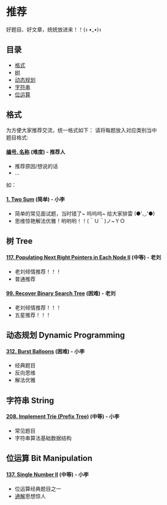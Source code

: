 # 推荐
好题目、好文章，统统放进来！！(ง •_•)ง
## 目录
* [格式](#格式)
* [树](#树-tree)
* [动态规划](#动态规划-dynamic-programming)
* [字符串](#字符串-string)
* [位运算](#位运算-bit-manipulation)

## 格式
为方便大家推荐交流，统一格式如下：
请将每题放入对应类别当中  
题目格式:
#### [编号. 名称](#好题汇总) (难度) - 推荐人
* 推荐原因/想说的话
* ...

如：
#### [1. Two Sum](https://leetcode.com/problems/two-sum/) (简单) - 小李 
* 简单的常见面试题，当时错了\~ 呜呜呜\~ 给大家排雷 (●'◡'●)
* 思维惊艳解法优雅！哟哟哟！！(＾Ｕ＾)ノ~ＹＯ


<!-- 树 -->
## 树 Tree
#### [117. Populating Next Right Pointers in Each Node II](https://leetcode.com/problems/populating-next-right-pointers-in-each-node-ii/) (中等) - 老刘 
* 老刘倾情推荐！！！
* 普通推荐

#### [99. Recover Binary Search Tree](https://leetcode.com/problems/recover-binary-search-tree/) (困难) - 老刘 
* 老刘倾情推荐！！！
* 五星推荐！！！



<!-- 动态规划 -->
## 动态规划 Dynamic Programming 
#### [312. Burst Balloons](https://leetcode.com/problems/burst-balloons/) (困难) - 小李 
* 经典题目
* 反向思维
* 解法优雅

<!-- 字符串 -->
## 字符串 String
#### [208. Implement Trie (Prefix Tree)](https://leetcode.com/problems/implement-trie-prefix-tree/) (中等) - 小李 
* 常见题目
* 字符串算法基础数据结构

## 位运算 Bit Manipulation
#### [137. Single Number II](https://leetcode.com/problems/single-number-ii/) (中等) - 小李
* 位运算经典题目之一
* [通解](https://leetcode.com/problems/single-number-ii/discuss/43295/Detailed-explanation-and-generalization-of-the-bitwise-operation-method-for-single-numbers)思想惊人
